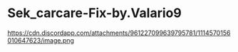 # Sek_carcare-Fix-by.Valario9
https://cdn.discordapp.com/attachments/961227099639795781/1114570156010647623/image.png
